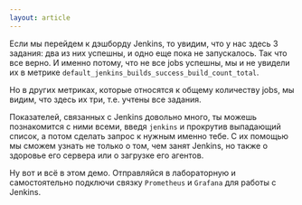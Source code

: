 ```yaml
---
layout: article
---
```

Если мы перейдем к дэшборду Jenkins, то увидим, что у нас здесь 3 задания: два из них успешны, и одно еще пока не запускалось. Так что все верно. И именно потому, что не все jobs успешны, мы и не увидели их в метрике `default_jenkins_builds_success_build_count_total`.

Но в других метриках, которые относятся к общему количеству jobs, мы видим, что здесь их три, т.е. учтены все задания.

Показателей, связанных с Jenkins довольно много, ты можешь познакомится с ними всеми, введя `jenkins` и прокрутив выпадающий список, а потом сделать запрос к нужным именно тебе. С их помощью мы сможем узнать не только о том, чем занят Jenkins, но также о здоровье его сервера или о загрузке его агентов.

Ну вот и всё в этом демо. Отправляйся в лабораторную и самостоятельно подключи связку `Prometheus` и `Grafana` для работы с Jenkins.

